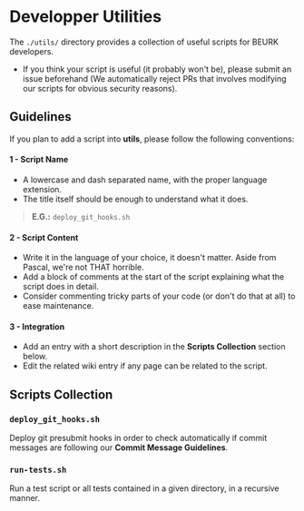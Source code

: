 # Developper Utilities
The `./utils/` directory provides a collection of useful scripts for
BEURK developers.

  * If you think your script is useful (it probably won't be),
    please submit an issue beforehand (We automatically reject PRs
    that involves modifying our scripts for obvious security reasons).

## Guidelines
If you plan to add a script into **utils**, please follow the following
conventions:

#### 1 - Script Name
  * A lowercase and dash separated name, with the proper language extension.
  * The title itself should be enough to understand what it does.
  > **E.G.:** `deploy_git_hooks.sh`

#### 2 - Script Content
  * Write it in the language of your choice, it doesn't matter. Aside from
    Pascal, we're not THAT horrible.
  * Add a block of comments at the start of the script explaining
    what the script does in detail.
  * Consider commenting tricky parts of your code (or don't do that
    at all) to ease maintenance.

#### 3 - Integration
  * Add an entry with a short description in the **Scripts Collection**
    section below.
  * Edit the related wiki entry if any page can be related to the
    script.

## Scripts Collection

### `deploy_git_hooks.sh`
Deploy git presubmit hooks in order to check automatically if
commit messages are following our **Commit Message Guidelines**.

### `run-tests.sh`
Run a test script or all tests contained in a given directory,
in a recursive manner.
